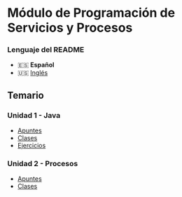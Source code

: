 # Módulo de Programación de Servicios y Procesos

### Lenguaje del README
- 🇪🇸 **Español**
- 🇺🇸 [Inglés](./README-en.md)

## Temario
### Unidad 1 - Java
- [Apuntes](./Java/Apuntes/Unidad1-Java/)
- [Clases](./Java/src/unidad1/clases/)
- [Ejercicios](./Java/src/unidad1/ejercicios/)
### Unidad 2 - Procesos
- [Apuntes](./Java/Apuntes/Unidad2-Procesos/)
- [Clases](./Java/src/unidad2/clases/)
